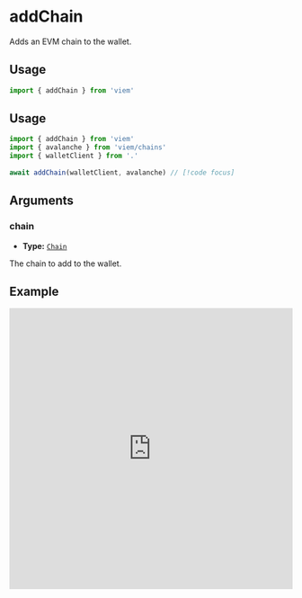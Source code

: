 # addChain

Adds an EVM chain to the wallet.

## Usage

```ts
import { addChain } from 'viem'
```

## Usage

```ts
import { addChain } from 'viem'
import { avalanche } from 'viem/chains'
import { walletClient } from '.'
 
await addChain(walletClient, avalanche) // [!code focus]
```

## Arguments

### chain

- **Type:** [`Chain`](/TODO)

The chain to add to the wallet.

## Example

<iframe frameborder="0" width="100%" height="500px" src="https://replit.com/@jxom/TODO"></iframe>

